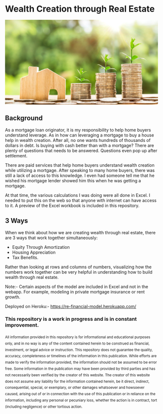 # Wealth Creation through Real Estate

![Wealth Creation](static/images/real_estate.jpg)


## Background

As a mortgage loan originator, it is my responsibility to help home buyers understand leverage. As in how can leveraging a mortgage to buy a house help in wealth creation. After all, no one wants hundreds of thousands of dollars in debt. Is buying with cash better than with a mortgage? There are plenty of questions that needs to be answered. Questions even pop up after settlement. 

There are paid services that help home buyers understand wealth creation while utilizing a mortgage. After speaking to many home buyers, there was still a lack of access to this knowledge. I even had someone tell me that he wished his mortgage lender showed him this when he was getting a mortgage.

At that time, the various calculations I was doing were all done in Excel. I needed to put this on the web so that anyone with internet can have access to it. A preview of the Excel workbook is included in this repository.  

## 3 Ways
When we think about how we are creating wealth through real estate, there are 3 ways that work together simultaneously:
  * Equity Through Amortization
  * Housing Appreciation
  * Tax Benefits. 
  

Rather than looking at rows and columns of numbers, visualizing how the numbers work together can be very helpful in understanding how to build wealth through real estate.

Note:- Certain aspects of the model are included in Excel and not in the webapp. For example, modeling in private mortgage insurance or rent growth.


Deployed on Heroku:-  https://re-financial-model.herokuapp.com/


### This repository is a work in progress and is in constant improvement.


<sub>All information provided in this repository is for informational and educational purposes only, and in no way is any of the content contained herein to be construed as financial, investment, or legal advice or instruction. This repository does not guarantee the quality, accuracy, completeness or timelines of the information in this publication. While efforts are made to verify the information provided, the information should not be assumed to be error free. Some information in the publication may have been provided by third parties and has not necessarily been verified by the creator of this website. The creator of this website does not assume any liability for the information contained herein, be it direct, indirect, consequential, special, or exemplary, or other damages whatsoever and howsoever caused, arising out of or in connection with the use of this publication or in reliance on the information, including any personal or pecuniary loss, whether the action is in contract, tort (including negligence) or other tortious action. </sub>




